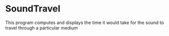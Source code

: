 # SoundTravel
This program computes and displays the time it would take for the sound to travel through a particular medium
